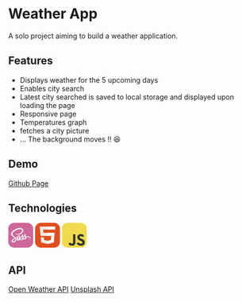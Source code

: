 # Weather App

A solo project aiming to build a weather application.

## Features

- Displays weather for the 5 upcoming days
- Enables city search
- Latest city searched is saved to local storage and displayed upon loading the page
- Responsive page
- Temperatures graph
- fetches a city picture
- ... The background moves !! :laughing:

## Demo

[Github Page](https://caroline1123.github.io/weather-app/)

## Technologies

<div align="left" dir="auto">  
<img src="https://github.com/tandpfun/skill-icons/blob/main/icons/Sass.svg" alt="SASS" height="50" data-canonical-src="https://profilinator.rishav.dev/skills-assets/css3-original-wordmark.svg" style="max-width: 100%;">
  
<img src="https://github.com/tandpfun/skill-icons/blob/main/icons/HTML.svg" alt="HTML5" height="50" style="max-width: 100%;">

<img src="https://github.com/tandpfun/skill-icons/blob/main/icons/JavaScript.svg" alt="JavaScript" height="50" style="max-width: 100%;">
</div>

## API

[Open Weather API](https://openweathermap.org/api)
[Unsplash API](https://unsplash.com/developers)
